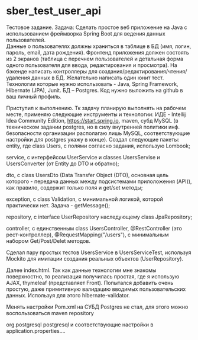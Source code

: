 # sber_test_user_api
Тестовое задание.
Задача:
Сделать простое веб приложение на Java с использованием фреймворка Spring Boot для ведения данных пользователей.  
Данные о пользователях должны храниться в таблице в БД (имя, логин, пароль, email, дата рождения). 
Фронтенд приложения должен состоять из 2 экранов (таблица с перечнем пользователей и детальная форма одного пользователя для ввода, редактирования и просмотра). На бэкенде написать контроллеры для создания/редактирования/чтения/удаления данных в БД. 
Желательно написать один юнит тест.  
Технологии которые нужно использовать - Java, Spring Framework, Hibernate (JPA), Junit. БД – Postgres. 
Код нужно выложить на github в ваш личный профиль.

Приступил к выполнению. Тк задачу планирую выполнять на рабочем месте, применяю следующие инструменты и технологии:
ИДЕ - Intellij Idea Community Edition, https://start.spring.io, maven, субд MySQL (в техническом задании postgres, но в силу внутренней политики инф. безопасности организации располагаю 
лишь MySQL, соответствующие настройки для postgres укажу в конце).
Cоздал следующие пакеты:
entity, где class Users, с полями согласно задания, использую Lombook;

service, с интерфейсом UserService и classes UsersServise и UsersConverter (от Entity до DTO и обратно);

dto, с class UsersDto (Data Transfer Object (DTO), основная цель которого - передача данных между подсистемами прилоложения (API)), как правило, содержит только поля и get/set методы;

exception, c class Validation, с минимальной логикой, которой практически нет. Задача - getMessage();

repository, c interface UserRepository наследующему class JpaRepository;

controller, c единственным class UsersController, @RestController (это рест-контроллер), @RequestMapping("/users"), с минимальным набором Get/Post/Delet методов.

Сделал пару простых тестов UsersService в UsersServiceTest, используя Mockito для имитации создания реальных объектов (UserRepository).

Далее index.html. Так как данные технологии мне знакомы поверхностно, то реализация получилась простая, где я использую AJAX, thymeleaf (представляет Front).
Попытался добавить очень простую, даже примитивную валидацию вводимых пользовательских данных. Используя для этого hibernate-validator.

Менять настройки Pom.xml на СУБД Postgres не стал, для этого можно воспользоваться maven repository 
<!-- https://mvnrepository.com/artifact/org.postgresql/postgresql -->
<dependency>
    <groupId>org.postgresql</groupId>
    <artifactId>postgresql</artifactId>    
</dependency>
и соответствующие настройки в application.properties....

